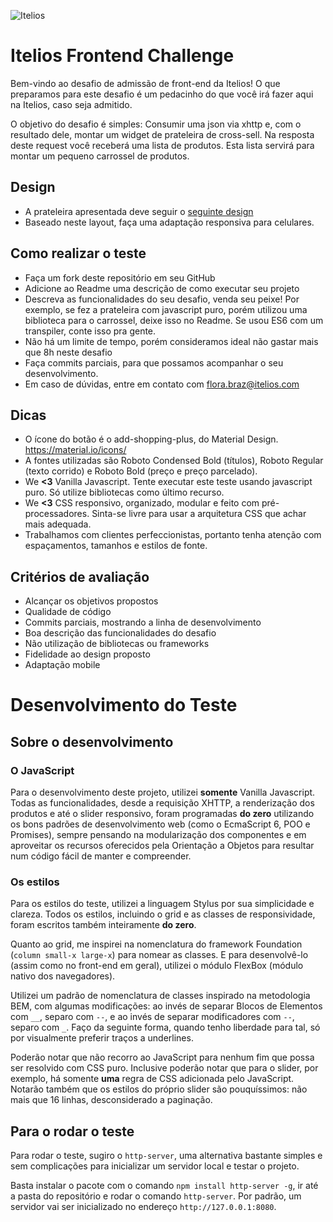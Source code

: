 ![Itelios](http://www.itelios.com.br/images/logo_itelios_orange@2x.png)

# Itelios Frontend Challenge

Bem-vindo ao desafio de admissão de front-end da Itelios! O que preparamos para este desafio é um pedacinho do que você irá fazer aqui na Itelios, caso seja admitido.

O objetivo do desafio é simples: Consumir uma json via xhttp e, com o resultado dele, montar um widget de prateleira de cross-sell. Na resposta deste request você receberá uma lista de produtos. Esta lista servirá para montar um pequeno carrossel de produtos. 

## Design

- A prateleira apresentada deve seguir o [seguinte design](desafio-front-end-itelios.jpg)
- Baseado neste layout, faça uma adaptação responsiva para celulares.

## Como realizar o teste

- Faça um fork deste repositório em seu GitHub
- Adicione ao Readme uma descrição de como executar seu projeto
- Descreva as funcionalidades do seu desafio, venda seu peixe! Por exemplo, se fez a prateleira com javascript puro, porém utilizou uma biblioteca para o carrossel, deixe isso no Readme. Se usou ES6 com um transpiler, conte isso pra gente. 
- Não há um limite de tempo, porém consideramos ideal não gastar mais que 8h neste desafio
- Faça commits parciais, para que possamos acompanhar o seu desenvolvimento.
- Em caso de dúvidas, entre em contato com flora.braz@itelios.com

## Dicas
 
- O ícone do botão é o add-shopping-plus, do Material Design. https://material.io/icons/
- A fontes utilizadas são Roboto Condensed Bold (títulos), Roboto Regular (texto corrido) e Roboto Bold (preço e preço parcelado). 
- We **<3** Vanilla Javascript. Tente executar este teste usando javascript puro. Só utilize bibliotecas como último recurso.
- We **<3** CSS responsivo, organizado, modular e feito com pré-processadores. Sinta-se livre para usar a arquitetura CSS que achar mais adequada. 
- Trabalhamos com clientes perfeccionistas, portanto tenha atenção com espaçamentos, tamanhos e estilos de fonte. 

## Critérios de avaliação

- Alcançar os objetivos propostos
- Qualidade de código
- Commits parciais, mostrando a linha de desenvolvimento
- Boa descrição das funcionalidades do desafio
- Não utilização de bibliotecas ou frameworks
- Fidelidade ao design proposto
- Adaptação mobile


# Desenvolvimento do Teste

## Sobre o desenvolvimento

### O JavaScript

Para o desenvolvimento deste projeto, utilizei **somente** Vanilla Javascript. Todas as funcionalidades, desde a requisição XHTTP, a renderização dos produtos e até o slider responsivo, foram programadas **do zero** utilizando os bons padrões de desenvolvimento web (como o EcmaScript 6, POO e Promises), sempre pensando na modularização dos componentes e em aproveitar os recursos oferecidos pela Orientação a Objetos para resultar num código fácil de manter e compreender. 

### Os estilos

Para os estilos do teste, utilizei a linguagem Stylus por sua simplicidade e clareza. Todos os estilos, incluindo o grid e as classes de responsividade, foram escritos também inteiramente **do zero**. 

Quanto ao grid, me inspirei na nomenclatura do framework Foundation (`column small-x large-x`) para nomear as classes. E para desenvolvê-lo (assim como no front-end em geral), utilizei o módulo FlexBox (módulo nativo dos navegadores). 

Utilizei um padrão de nomenclatura de classes inspirado na metodologia BEM, com algumas modificações: ao invés de separar Blocos de Elementos com `__`, separo com `--`, e ao invés de separar modificadores com `--`, separo com `_`. Faço da seguinte forma, quando tenho liberdade para tal, só por visualmente preferir traços a underlines. 

Poderão notar que não recorro ao JavaScript para nenhum fim que possa ser resolvido com CSS puro. Inclusive poderão notar que para o slider, por exemplo, há somente **uma** regra de CSS adicionada pelo JavaScript. Notarão também que os estilos do próprio slider são pouquíssimos: não mais que 16 linhas, desconsiderado a paginação.


## Para o rodar o teste

Para rodar o teste, sugiro o `http-server`, uma alternativa bastante simples e sem complicações para inicializar um servidor local e testar o projeto.

Basta instalar o pacote com o comando `npm install http-server -g`, ir até a pasta do repositório e rodar o comando `http-server`. Por padrão, um servidor vai ser inicializado no endereço `http://127.0.0.1:8080`.